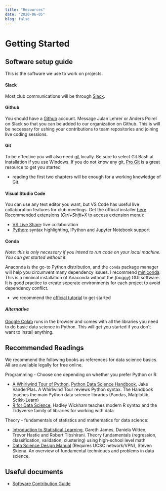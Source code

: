 ```yaml
---
title: "Resources"
date: "2020-06-05"
blog: false
---
```


# Getting Started

## Software setup guide

This is the software we use to work on projects.

#### Slack

Most club communications will be through [Slack](https://slack.com/).


#### Github

You should have a [Github](https://github.com/) account.
Message Julan Lehrer or Anders Poirel on Slack so that you can be added to our 
organization on Github. This is will be necessary for ushing your contributions 
to team repositories and joining live coding sessions.


#### Git
    
To be effective you will also need [git](https://git-scm.com/downloads) locally. Be sure to select Git Bash at installation if you use Windows. 
If you do not know any git, [Pro Git](https://git-scm.com/book/en/v2) is a great resource to get you started 
- reading the first two chapters will be enough for a working knowledge of Git.


#### Visual Studio Code

You can use any text editor you want, but VS Code has useful live collaboration
features for club meetings. 
Get the official installer [here](https://code.visualstudio.com/).
Recommended extensions (*Ctrl+Shift+X* to access extension menu):
- [VS Live Share](https://marketplace.visualstudio.com/items?itemName=MS-vsliveshare.vsliveshare): live collaboration
- [Python](https://marketplace.visualstudio.com/items?itemName=ms-python.python): syntax highlighting, IPython and Jupyter Notebook support


#### Conda

*Note: this is only necessary if you intend to run code on your local machine. You can get started without it.*

Anaconda is the go-to Python distribution, and the `conda` package manager will
help you circumvent many dependency issues.
I recommend [miniconda](https://docs.conda.io/en/latest/miniconda.html). This is a minimal installation of Anaconda without the (buggy) GUI software.
It is good practice to create seperate environments for each project to avoid dependency conflict.
- we recommend the [official tutorial](https://docs.conda.io/projects/conda/en/latest/user-guide/getting-started.html) to get started 


##### Alternative 

[Google Colab](https://colab.research.google.com/) runs in the browser and comes with 
all the libraries you need to do basic data science in Python. This will get you 
started if you don't want to install anything.


## Recommended Readings

We recommend the following books as references for data science basics. All are available legally for free online.

Programming - Choose one depending on whether you prefer Python or R: 
- [A Whirlwind Tour of Python](https://jakevdp.github.io/WhirlwindTourOfPython/), [Python Data Science Handbook](https://jakevdp.github.io/PythonDataScienceHandbook/), Jake VanderPlas. A Whirlwind Tour reviews Python syntax. The Handbook teaches the main Python data science libraries (Pandas, Matplotlib, Scikit-Learn)
- [R for Data Science](https://r4ds.had.co.nz/), Hadley Wickham teaches modern R syntax and the Tidyverse family of libraries for working with data 

Theory - fundamentals of statistics and mathematics for data science:
- [Introduction to Statistical Learning](http://faculty.marshall.usc.edu/gareth-james/ISL/), Gareth James, Daniela Witten, Trevor Hastie and Robert Tibshirani. Theory fundamentals (regression, classification, validation, clustering) using high-school level math
- [Data Science Design Manual](https://link.springer.com/book/10.1007/978-3-319-55444-0) (Requires UCSC network/VPN), Steven Skiena. An overview of fundamental techniques and problems in data science.


## Useful documents

- [Software Contribution Guide](https://github.com/datascienceslugs/Useful-Documents/blob/master/CONTRIBUTING.md)



